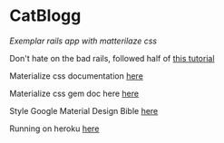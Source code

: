 # CatBlogg 
*Exemplar rails app with matterilaze css* 


Don't hate on the bad rails, followed half of [this tutorial](http://guides.rubyonrails.org/getting_started.html)

Materialize css documentation [here](http://materializecss.com/)

Materialize css gem doc here [here](https://github.com/mkhairi/materialize-sass)

Style Google Material Design Bible [here](https://material.google.com/)

Running on heroku [here](http://catblogg.herokuapp.com/)
